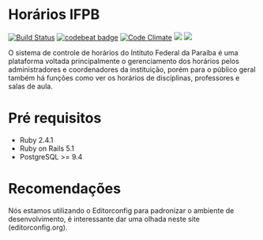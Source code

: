 # Horários IFPB

[![Build Status](https://travis-ci.org/joffilyfe/hifpb.svg?branch=master)](https://travis-ci.org/joffilyfe/hifpb)
[![codebeat badge](https://codebeat.co/badges/d72fdcec-2ed2-41d9-95b0-74d61e06e86b)](https://codebeat.co/projects/github-com-joffilyfe-hifpb-master)
[![Code Climate](https://codeclimate.com/github/joffilyfe/hifpb/badges/gpa.svg)](https://codeclimate.com/github/joffilyfe/hifpb)
<a href="https://codeclimate.com/github/joffilyfe/hifpb/coverage"><img src="https://codeclimate.com/github/joffilyfe/hifpb/badges/coverage.svg" /></a>
<a href="https://codeclimate.com/github/joffilyfe/hifpb"><img src="https://codeclimate.com/github/joffilyfe/hifpb/badges/issue_count.svg" /></a>

O sistema de controle de horários do Intituto Federal da Paraíba é uma plataforma voltada principalmente o gerenciamento dos horários pelos administradores e coordenadores da instituição, porém para o público geral também há funções como ver os horários de disciplinas, professores e salas de aula.

# Pré requisitos

- Ruby 2.4.1
- Ruby on Rails 5.1
- PostgreSQL >= 9.4

# Recomendações

Nós estamos utilizando o Editorconfig para padronizar o ambiente de desenvolvimento, é interessante dar uma olhada neste site (editorconfig.org).

